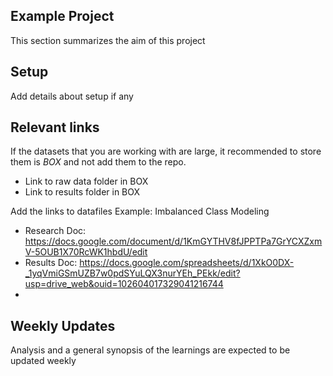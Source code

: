 ## Example Project
This section summarizes the aim of this project

## Setup
Add details about setup if any

## Relevant links
If the datasets that you are working with are large, it recommended to store them is *BOX* and not add them to the repo.
- Link to raw data folder in BOX
- Link to results folder in BOX

Add the links to datafiles
Example: Imbalanced Class Modeling
- Research Doc:
      https://docs.google.com/document/d/1KmGYTHV8fJPPTPa7GrYCXZxmV-5OUB1X70RcWK1hbdU/edit
- Results Doc:
      https://docs.google.com/spreadsheets/d/1XkO0DX-_1yqVmiGSmUZB7w0pdSYuLQX3nurYEh_PEkk/edit?usp=drive_web&ouid=102604017329041216744
-


## Weekly Updates
   Analysis and a general synopsis of the learnings are expected to be updated weekly


